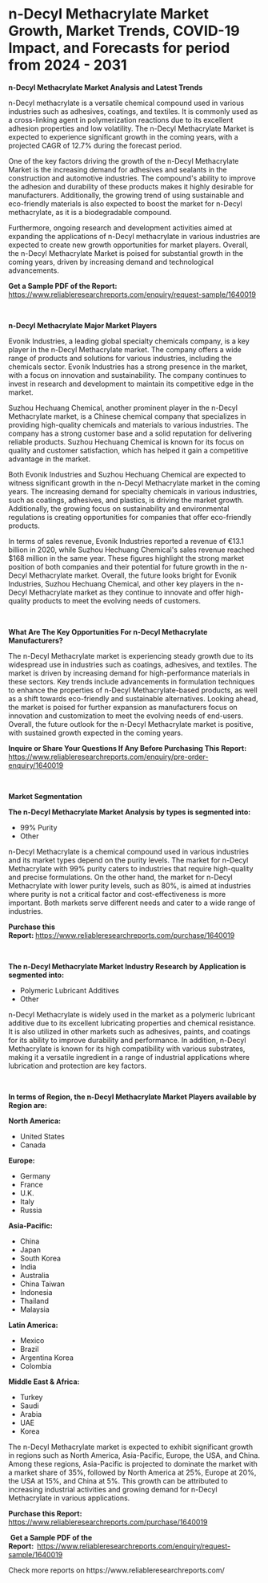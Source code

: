 <p><h1>n-Decyl Methacrylate Market Growth, Market Trends, COVID-19 Impact, and Forecasts for period from 2024 - 2031</h1></p><p><strong>n-Decyl Methacrylate Market Analysis and Latest Trends</strong></p>
<p><p>n-Decyl methacrylate is a versatile chemical compound used in various industries such as adhesives, coatings, and textiles. It is commonly used as a cross-linking agent in polymerization reactions due to its excellent adhesion properties and low volatility. The n-Decyl Methacrylate Market is expected to experience significant growth in the coming years, with a projected CAGR of 12.7% during the forecast period.</p><p>One of the key factors driving the growth of the n-Decyl Methacrylate Market is the increasing demand for adhesives and sealants in the construction and automotive industries. The compound's ability to improve the adhesion and durability of these products makes it highly desirable for manufacturers. Additionally, the growing trend of using sustainable and eco-friendly materials is also expected to boost the market for n-Decyl methacrylate, as it is a biodegradable compound.</p><p>Furthermore, ongoing research and development activities aimed at expanding the applications of n-Decyl methacrylate in various industries are expected to create new growth opportunities for market players. Overall, the n-Decyl Methacrylate Market is poised for substantial growth in the coming years, driven by increasing demand and technological advancements.</p></p>
<p><strong>Get a Sample PDF of the Report:&nbsp;</strong> <a href="https://www.reliableresearchreports.com/enquiry/request-sample/1640019">https://www.reliableresearchreports.com/enquiry/request-sample/1640019</a></p>
<p>&nbsp;</p>
<p><strong>n-Decyl Methacrylate Major Market Players</strong></p>
<p><p>Evonik Industries, a leading global specialty chemicals company, is a key player in the n-Decyl Methacrylate market. The company offers a wide range of products and solutions for various industries, including the chemicals sector. Evonik Industries has a strong presence in the market, with a focus on innovation and sustainability. The company continues to invest in research and development to maintain its competitive edge in the market.</p><p>Suzhou Hechuang Chemical, another prominent player in the n-Decyl Methacrylate market, is a Chinese chemical company that specializes in providing high-quality chemicals and materials to various industries. The company has a strong customer base and a solid reputation for delivering reliable products. Suzhou Hechuang Chemical is known for its focus on quality and customer satisfaction, which has helped it gain a competitive advantage in the market.</p><p>Both Evonik Industries and Suzhou Hechuang Chemical are expected to witness significant growth in the n-Decyl Methacrylate market in the coming years. The increasing demand for specialty chemicals in various industries, such as coatings, adhesives, and plastics, is driving the market growth. Additionally, the growing focus on sustainability and environmental regulations is creating opportunities for companies that offer eco-friendly products.</p><p>In terms of sales revenue, Evonik Industries reported a revenue of €13.1 billion in 2020, while Suzhou Hechuang Chemical's sales revenue reached $168 million in the same year. These figures highlight the strong market position of both companies and their potential for future growth in the n-Decyl Methacrylate market. Overall, the future looks bright for Evonik Industries, Suzhou Hechuang Chemical, and other key players in the n-Decyl Methacrylate market as they continue to innovate and offer high-quality products to meet the evolving needs of customers.</p></p>
<p>&nbsp;</p>
<p><strong>What Are The Key Opportunities For n-Decyl Methacrylate Manufacturers?</strong></p>
<p><p>The n-Decyl Methacrylate market is experiencing steady growth due to its widespread use in industries such as coatings, adhesives, and textiles. The market is driven by increasing demand for high-performance materials in these sectors. Key trends include advancements in formulation techniques to enhance the properties of n-Decyl Methacrylate-based products, as well as a shift towards eco-friendly and sustainable alternatives. Looking ahead, the market is poised for further expansion as manufacturers focus on innovation and customization to meet the evolving needs of end-users. Overall, the future outlook for the n-Decyl Methacrylate market is positive, with sustained growth expected in the coming years.</p></p>
<p><strong>Inquire or Share Your Questions If Any Before Purchasing This Report:</strong> <a href="https://www.reliableresearchreports.com/enquiry/pre-order-enquiry/1640019">https://www.reliableresearchreports.com/enquiry/pre-order-enquiry/1640019</a></p>
<p>&nbsp;</p>
<p><strong>Market Segmentation</strong></p>
<p><strong>The n-Decyl Methacrylate Market Analysis by types is segmented into:</strong></p>
<p><ul><li>99% Purity</li><li>Other</li></ul></p>
<p><p>n-Decyl Methacrylate is a chemical compound used in various industries and its market types depend on the purity levels. The market for n-Decyl Methacrylate with 99% purity caters to industries that require high-quality and precise formulations. On the other hand, the market for n-Decyl Methacrylate with lower purity levels, such as 80%, is aimed at industries where purity is not a critical factor and cost-effectiveness is more important. Both markets serve different needs and cater to a wide range of industries.</p></p>
<p><strong>Purchase this Report:&nbsp;</strong><a href="https://www.reliableresearchreports.com/purchase/1640019">https://www.reliableresearchreports.com/purchase/1640019</a></p>
<p>&nbsp;</p>
<p><strong>The n-Decyl Methacrylate Market Industry Research by Application is segmented into:</strong></p>
<p><ul><li>Polymeric Lubricant Additives</li><li>Other</li></ul></p>
<p><p>n-Decyl Methacrylate is widely used in the market as a polymeric lubricant additive due to its excellent lubricating properties and chemical resistance. It is also utilized in other markets such as adhesives, paints, and coatings for its ability to improve durability and performance. In addition, n-Decyl Methacrylate is known for its high compatibility with various substrates, making it a versatile ingredient in a range of industrial applications where lubrication and protection are key factors.</p></p>
<p>&nbsp;</p>
<p><strong>In terms of Region, the n-Decyl Methacrylate Market Players available by Region are:</strong></p>
<p>
    <p> <strong> North America: </strong>
        <ul>
            <li>United States</li>
            <li>Canada</li>
        </ul>
        </p> 
    <p> <strong> Europe: </strong>
        <ul>
            <li>Germany</li>
            <li>France</li>
            <li>U.K.</li>
            <li>Italy</li>
            <li>Russia</li>
        </ul>
        </p> 
    <p> <strong> Asia-Pacific: </strong>
        <ul>
            <li>China</li>
            <li>Japan</li>
            <li>South Korea</li>
            <li>India</li>
            <li>Australia</li>
            <li>China Taiwan</li>
            <li>Indonesia</li>
            <li>Thailand</li>
            <li>Malaysia</li>
        </ul>
        </p> 
    <p> <strong> Latin America: </strong>
        <ul>
            <li>Mexico</li>
            <li>Brazil</li>
            <li>Argentina Korea</li>
            <li>Colombia</li>
        </ul>
        </p> 
    <p> <strong> Middle East & Africa: </strong>
        <ul>
            <li>Turkey</li>
            <li>Saudi</li>
            <li>Arabia</li>
            <li>UAE</li>
            <li>Korea</li>
        </ul>
    </p>
    </p>
<p><p>The n-Decyl Methacrylate market is expected to exhibit significant growth in regions such as North America, Asia-Pacific, Europe, the USA, and China. Among these regions, Asia-Pacific is projected to dominate the market with a market share of 35%, followed by North America at 25%, Europe at 20%, the USA at 15%, and China at 5%. This growth can be attributed to increasing industrial activities and growing demand for n-Decyl Methacrylate in various applications.</p></p>
<p><strong>Purchase this Report: </strong><a href="https://www.reliableresearchreports.com/purchase/1640019">https://www.reliableresearchreports.com/purchase/1640019</a></p>
<p>&nbsp;<strong>Get a Sample PDF of the Report:&nbsp;&nbsp;</strong><a href="https://www.reliableresearchreports.com/enquiry/request-sample/1640019">https://www.reliableresearchreports.com/enquiry/request-sample/1640019</a></p>
<p><strong></strong></p>
<p>Check more reports on https://www.reliableresearchreports.com/</p>